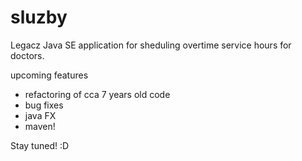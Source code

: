 # sluzby
Legacz Java SE application for sheduling overtime service hours for doctors.

upcoming features
 - refactoring of cca 7 years old code
 - bug fixes
 - java FX
 - maven!
 
 Stay tuned! :D
